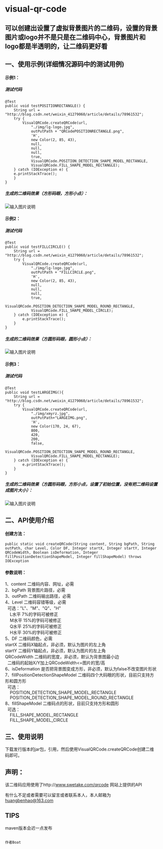 # visual-qr-code 
## 可以创建出设置了虚拟背景图片的二维码，设置的背景图片或logo并不是只是在二维码中心，背景图片和logo都是半透明的，让二维码更好看 

## 一、使用示例(详细情况源码中的测试用例)

#### 示例1：
##### 测试代码
```
@Test
public void testPOSITIONRECTANGLE() {
    String url = "http://blog.csdn.net/weixin_41279060/article/details/78961532";
    try {
        VisualQRCode.createQRCode(url, 
            "./img/lg-logo.jpg", 
            outPutPath + "QRCodePOSITIONRECTANGLE.png", 
            'H', 
            new Color(2, 85, 43), 
            null, 
            null, 
            null, 
            true,
            VisualQRCode.POSITION_DETECTION_SHAPE_MODEL_RECTANGLE, 
            VisualQRCode.FILL_SHAPE_MODEL_RECTANGLE);
    } catch (IOException e) {
	e.printStackTrace();
    }
}
``` 
   

##### 生成的二维码效果（方形码眼，方形小点）：
![输入图片说明](https://gitee.com/uploads/images/2018/0103/152933_ac0f74da_1705914.png "POSITIONRECTANGLE.png")
   
#### 示例2：
##### 测试代码
```
@Test
public void testFILLCIRCLE() {
    String url = "http://blog.csdn.net/weixin_41279060/article/details/78961532";
    try {
        VisualQRCode.createQRCode(url, 
            "./img/lg-logo.jpg", 
            outPutPath + "FILLCIRCLE.png",
            'H', 
            new Color(2, 85, 43), 
            null, 
            null, 
            null, 
            true,
            VisualQRCode.POSITION_DETECTION_SHAPE_MODEL_ROUND_RECTANGLE, 
            VisualQRCode.FILL_SHAPE_MODEL_CIRCLE);
    } catch (IOException e) {
        e.printStackTrace();
    }
}
```


##### 生成的二维码效果（方圆形码眼，圆形小点）：
![输入图片说明](https://gitee.com/uploads/images/2018/0103/153009_9a8e668b_1705914.png "FILLCIRCLE.png")


#### 示例3：
##### 测试代码
```
@Test
public void testLARGEIMG(){
    String url = "http://blog.csdn.net/weixin_41279060/article/details/78961532";
    try {
        VisualQRCode.createQRCode(url,
            "./img/xmyrz.jpg", 
            outPutPath+"LARGEIMG.png", 
            'H', 
            new Color(170, 24, 67), 
            800, 
            420, 
            200, 
            false,
            VisualQRCode.POSITION_DETECTION_SHAPE_MODEL_ROUND_RECTANGLE, 
            VisualQRCode.FILL_SHAPE_MODEL_RECTANGLE);
    } catch (IOException e) {
        e.printStackTrace();
    }
}
```


##### 生成的二维码效果（方圆形码眼，方形小点，设置了初始位置，没有把二维码设置成图片大小）： 
![输入图片说明](https://gitee.com/uploads/images/2018/0103/153027_3f09591e_1705914.png "LARGEIMG.png")

## 二、API使用介绍

#### 创建方法：
```
public static void createQRCode(String content, String bgPath, String outPath, char Level, Color DF, Integer startX, Integer startY, Integer QRCodeWidth, Boolean isDeformation, Integer fillPositionDetectionShapeModel, Integer fillShapeModel) throws IOException
```

#### 参数说明：
1、content 二维码内容、网址，必需   
2、bgPath 背景图片路径，必需   
3、outPath 二维码输出路径，必需  
4、Level 二维码容错等级，必需   
&nbsp;&nbsp;可选："L"、"M"、"Q"、"H"   
&nbsp;&nbsp;&nbsp;&nbsp;L水平 7%的字码可被修正   
&nbsp;&nbsp;&nbsp;&nbsp;M水平 15%的字码可被修正   
&nbsp;&nbsp;&nbsp;&nbsp;Q水平 25%的字码可被修正   
&nbsp;&nbsp;&nbsp;&nbsp;H水平 30%的字码可被修正   
5、DF 二维码颜色，必需   
startX 二维码X轴起点，非必须，默认为图片的左上角   
startY 二维码Y轴起点，非必须，默认为图片的左上角   
QRCodeWidth 二维码的宽度，非必须，默认为背景图最小边  
&nbsp;&nbsp;二维码的起始X/Y加上QRCodeWidth<=图片的宽/高   
6、isDeformation 是否把背景图变成方形，非必须，默认为false不改变图片形状   
7、fillPositionDetectionShapeModel 二维码四个大码眼的形状，目前只支持方形和圆方形  
&nbsp;&nbsp;可选：    
&nbsp;&nbsp;&nbsp;&nbsp;POSITION_DETECTION_SHAPE_MODEL_RECTANGLE   
&nbsp;&nbsp;&nbsp;&nbsp;POSITION_DETECTION_SHAPE_MODEL_ROUND_RECTANGLE   
8、fillShapeModel 二维码点的形状，目前只支持方形和圆形   
&nbsp;&nbsp;可选：    
&nbsp;&nbsp;&nbsp;&nbsp;FILL_SHAPE_MODEL_RECTANGLE   
&nbsp;&nbsp;&nbsp;&nbsp;FILL_SHAPE_MODEL_CIRCLE

## 三、使用说明
下载发行版本的jar包，引用，然后使用VisualQRCode.createQRCode创建二维码即可。

## 声明：
该二维码应用使用了http://www.swetake.com/qrcode 网站上提供的API

有什么不足或者需要可以留言或者联系本人，本人邮箱为 huangbenhao@163.com

## TIPS
maven版本会迟一点发布


                                                                                                                作者Boat